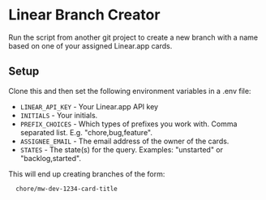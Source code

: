 # Linear Branch Creator

Run the script from another git project to create a new branch with a name based on one of your assigned Linear.app cards.

## Setup

Clone this and then set the following environment variables in a .env file:

- `LINEAR_API_KEY` - Your Linear.app API key
- `INITIALS` - Your initials.
- `PREFIX_CHOICES` - Which types of prefixes you work with. Comma separated list. E.g. "chore,bug,feature".
- `ASSIGNEE_EMAIL` - The email address of the owner of the cards.
- `STATES` - The state(s) for the query. Examples: "unstarted" or "backlog,started".

This will end up creating branches of the form:

```
  chore/mw-dev-1234-card-title
```
